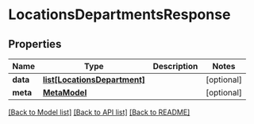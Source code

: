 # LocationsDepartmentsResponse

## Properties
Name | Type | Description | Notes
------------ | ------------- | ------------- | -------------
**data** | [**list[LocationsDepartment]**](LocationsDepartment.md) |  | [optional] 
**meta** | [**MetaModel**](MetaModel.md) |  | [optional] 

[[Back to Model list]](../README.md#documentation-for-models) [[Back to API list]](../README.md#documentation-for-api-endpoints) [[Back to README]](../README.md)

